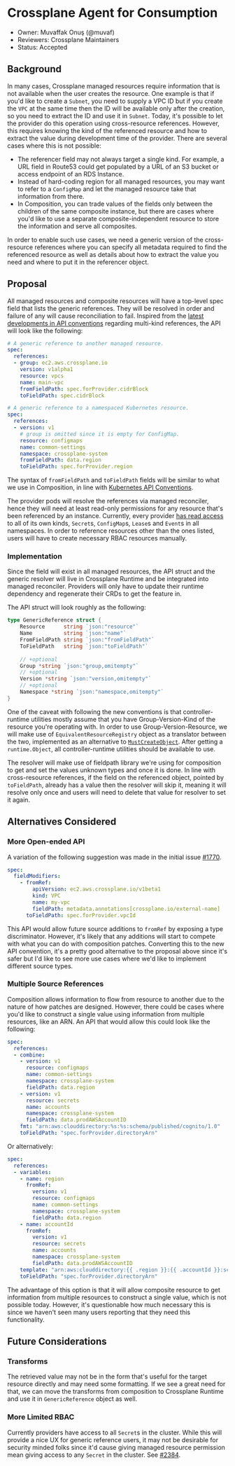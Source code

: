 # Crossplane Agent for Consumption

* Owner: Muvaffak Onuş (@muvaf)
* Reviewers: Crossplane Maintainers
* Status: Accepted

## Background

In many cases, Crossplane managed resources require information that is not
available when the user creates the resource. One example is that if you'd like to create
a `Subnet`, you need to supply a VPC ID but if you create the `VPC` at the same
time then the ID will be available only after the creation, so you need to extract
the ID and use it in `Subnet`. Today, it's possible to let the provider do this
operation using cross-resource references. However, this requires knowing the kind of
the referenced resource and how to extract the value during development time of
the provider. There are several cases where this is not possible:

* The referencer field may not always target a single kind. For example, a URL
  field in Route53 could get populated by a URL of an S3 bucket or access endpoint
  of an RDS Instance.
* Instead of hard-coding region for all managed resources, you may want to refer
  to a `ConfigMap` and let the managed resource take that information from there.
* In Composition, you can trade values of the fields only between the children of
  the same composite instance, but there are cases where you'd like to use a separate
  composite-independent resource to store the information and serve all composites.

In order to enable such use cases, we need a generic version of the cross-resource
references where you can specify all metadata required to find the referenced
resource as well as details about how to extract the value you need and where to
put it in the referencer object.

## Proposal

All managed resources and composite resources will have a top-level spec field
that lists the generic references. They will be resolved in order and failure of
any will cause reconciliation to fail. Inspired from the
[latest developments in API conventions](https://github.com/kubernetes/community/pull/5748)
regarding multi-kind references, the API will look like the following:
```yaml
# A generic reference to another managed resource.
spec:
  references:
  - group: ec2.aws.crossplane.io
    version: v1alpha1
    resource: vpcs
    name: main-vpc
    fromFieldPath: spec.forProvider.cidrBlock
    toFieldPath: spec.cidrBlock
```
```yaml
# A generic reference to a namespaced Kubernetes resource.
spec:
  references:
  - version: v1
    # group is omitted since it is empty for ConfigMap.
    resource: configmaps
    name: common-settings
    namespace: crossplane-system
    fromFieldPath: data.region
    toFieldPath: spec.forProvider.region
```

The syntax of `fromFieldPath` and `toFieldPath` fields will be similar to what we
use in Composition, in line with [Kubernetes API Conventions](https://github.com/kubernetes/community/blob/master/contributors/devel/sig-architecture/api-conventions.md#selecting-fields).

The provider pods will resolve the references via managed reconciler, hence they
will need at least read-only permissions for any resource that's been referenced
by an instance. Currently, every provider [has read access](https://github.com/crossplane/crossplane/blob/master/internal/controller/rbac/provider/roles/roles.go#L66)
to all of its own kinds, `Secret`s, `ConfigMap`s, `Lease`s and `Event`s in all
namespaces. In order to reference resources other than the ones listed, users will
have to create necessary RBAC resources manually.

### Implementation

Since the field will exist in all managed resources, the API struct and the generic
resolver will live in Crossplane Runtime and be integrated into managed reconciler.
Providers will only have to update their runtime dependency and regenerate their
CRDs to get the feature in.

The API struct will look roughly as the following:
```go
type GenericReference struct {
    Resource      string `json:"resource"`
    Name          string `json:"name"`
    FromFieldPath string `json:"fromFieldPath"`
    ToFieldPath   string `json:"toFieldPath"`
    
    // +optional
    Group *string `json:"group,omitempty"`
    // +optional
    Version *string `json:"version,omitempty"`
    // +optional
    Namespace *string `json:"namespace,omitempty"`
}
```

One of the caveat with following the new conventions is that controller-runtime
utilities mostly assume that you have Group-Version-Kind of the resource you're
operating with. In order to use Group-Version-Resource, we will make use of
`EquivalentResourceRegistry` object as a translator between the two, implemented
as an alternative to [`MustCreateObject`](https://github.com/crossplane/crossplane-runtime/blob/406fe0b/pkg/resource/resource.go#L145).
After getting a `runtime.Object`, all controller-runtime utilities should be
available to use.

The resolver will make use of fieldpath library we're using for composition to
get and set the values unknown types and once it is done. In line with cross-resource
references, if the field on the referenced object, pointed by `toFieldPath`, already
has a value then the resolver will skip it, meaning it will resolve only once and
users will need to delete that value for resolver to set it again.

## Alternatives Considered

### More Open-ended API

A variation of the following suggestion was made in the initial issue [#1770](https://github.com/crossplane/crossplane/issues/1770).

```yaml
spec:
  fieldModifiers:
    - fromRef:
        apiVersion: ec2.aws.crossplane.io/v1beta1
        kind: VPC
        name: my-vpc
        fieldPath: metadata.annotations[crossplane.io/external-name]
      toFieldPath: spec.forProvider.vpcId
```

This API would allow future source additions to `fromRef` by exposing a type
discriminator. However, it's likely that any additions will start to compete with
what you can do with composition patches. Converting this to the new API convention,
it's a pretty good alternative to the proposal above since it's safer but I'd like
to see more use cases where we'd like to implement different source types.

### Multiple Source References

Composition allows information to flow from resource to another due to the nature
of how patches are designed. However, there could be cases where you'd like to
construct a single value using information from multiple resources, like an ARN.
An API that would allow this could look like the following:

```yaml
spec:
  references:
  - combine:
    - version: v1
      resource: configmaps
      name: common-settings
      namespace: crossplane-system
      fieldPath: data.region
    - version: v1
      resource: secrets
      name: accounts
      namespace: crossplane-system
      fieldPath: data.prodAWSAccountID
    fmt: "arn:aws:clouddirectory:%s:%s:schema/published/cognito/1.0"
    toFieldPath: "spec.forProvider.directoryArn"
```
Or alternatively:
```yaml
spec:
  references:
  - variables:
    - name: region
      fromRef:
        version: v1
        resource: configmaps
        name: common-settings
        namespace: crossplane-system
        fieldPath: data.region
    - name: accountId
      fromRef:
        version: v1
        resource: secrets
        name: accounts
        namespace: crossplane-system
        fieldPath: data.prodAWSAccountID
    template: "arn:aws:clouddirectory:{{ .region }}:{{ .accountId }}:schema/published/cognito/1.0"
    toFieldPath: "spec.forProvider.directoryArn"
```

The advantage of this option is that it will allow composite resource to get
information from multiple resources to construct a single value, which is not
possible today. However, it's questionable how much necessary this is since
we haven't seen many users reporting that they need this functionality.

## Future Considerations

### Transforms

The retrieved value may not be in the form that's useful for the target resource
directly and may need some formatting. If we see a great need for that, we can
move the transforms from composition to Crossplane Runtime and use it in
`GenericReference` object as well.

### More Limited RBAC

Currently providers have access to all `Secret`s in the cluster. While this will
provide a nice UX for generic reference users, it may not be desirable for security
minded folks since it'd cause giving managed resource permission mean giving access
to any `Secret` in the cluster. See [#2384](https://github.com/crossplane/crossplane/issues/2384).